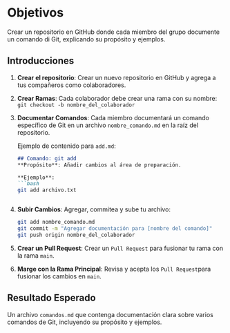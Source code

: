 # Objetivos

Crear un repositorio en GitHub donde cada miembro del grupo documente un comando di Git, explicando su propósito y ejemplos.

## Introducciones

1. **Crear el repositorio**:
    Crear un nuevo repositorio en GitHub y agrega a tus compañeros como colaboradores.
2. **Crear Ramas**:
    Cada colaborador debe crear una rama con su nombre:
    `git checkout -b nombre_del_colaborador`
3. **Documentar Comandos**:
    Cada miembro documentará un comando específico de Git en un archivo `nombre_comando.md` en la raíz del repositorio.

    Ejemplo de contenido para `add.md`:

    ```md
    ## Comando: git add
    **Propósito**: Añadir cambios al área de preparación.

    **Ejemplo**:
    ```bash
    git add archivo.txt

    ```

    ```

4. **Subir Cambios**:
    Agregar, commitea y sube tu archivo:

    ```bash
    git add nombre_comando.md
    git commit -m "Agregar documentación para [nombre del comando]"
    git push origin nombre_del_colaborador
    ```

5. **Crear un Pull Request**:
    Crear un `Pull Request` para fusionar tu rama con la rama `main`.

6. **Marge con la Rama Principal**:
    Revisa y acepta los `Pull Request`para fusionar los cambios en `main`.

## Resultado Esperado

Un archivo `comandos.md` que contenga documentación clara sobre varios comandos de Git, incluyendo su propósito y ejemplos.

